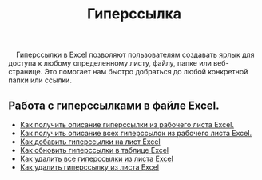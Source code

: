 ﻿---
title: Гиперссылка
second_title: Aspose.Cells Cloud Documen
type: docs
url: /ru/hyperlinks/
aliases: [/working-with-hyperlinks/,/working-with-hyperlink/]
keywords: REST API, hyperlinks, spreadsheets, exce
description: "Cells.Облако API для Excel Операция: работа с гиперссылками в файле Excel"
weight: 100
kwords: Excel, Office Облако, REST API, электронная таблица, PDF, CSV, Json, Markdwon, гиперссылки
---
&nbsp;&nbsp;&nbsp;&nbsp;Гиперссылки в Excel позволяют пользователям создавать ярлык для доступа к любому определенному листу, файлу, папке или веб-странице. Это помогает нам быстро добраться до любой конкретной папки или ссылки.

## Работа с гиперссылками в файле Excel.

- [Как получить описание гиперссылки из рабочего листа Excel.](/cells/ru/hyperlinks/get/)
- [Как получить описание всех гиперссылок из рабочего листа Excel.](/cells/ru/hyperlinks/get-all/)
- [Как добавить гиперссылки на лист Excel](/cells/ru/hyperlinks/add/)
- [Как обновить гиперссылки в таблице Excel](/cells/ru/hyperlinks/update/)
- [Как удалить все гиперссылки из листа Excel](/cells/ru//hyperlinks/clear/)
- [Как удалить гиперссылку из листа Excel](/cells/ru//hyperlinks/delete/)

